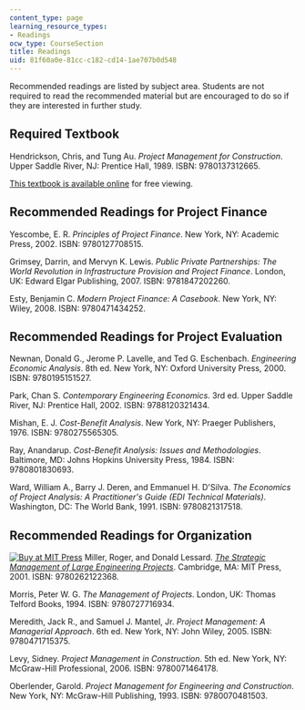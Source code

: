 ```yaml
---
content_type: page
learning_resource_types:
- Readings
ocw_type: CourseSection
title: Readings
uid: 81f60a0e-81cc-c182-cd14-1ae707b0d548
---
```


Recommended readings are listed by subject area. Students are not required to read the recommended material but are encouraged to do so if they are interested in further study.

Required Textbook
-----------------

Hendrickson, Chris, and Tung Au. _Project Management for Construction_. Upper Saddle River, NJ: Prentice Hall, 1989. ISBN: 9780137312665.

[This textbook is available online](http://pmbook.ce.cmu.edu/) for free viewing.

Recommended Readings for Project Finance
----------------------------------------

Yescombe, E. R. _Principles of Project Finance_. New York, NY: Academic Press, 2002. ISBN: 9780127708515.

Grimsey, Darrin, and Mervyn K. Lewis. _Public Private Partnerships: The World Revolution in Infrastructure Provision and Project Finance_. London, UK: Edward Elgar Publishing, 2007. ISBN: 9781847202260.

Esty, Benjamin C. _Modern Project Finance: A Casebook_. New York, NY: Wiley, 2008. ISBN: 9780471434252.

Recommended Readings for Project Evaluation
-------------------------------------------

Newnan, Donald G., Jerome P. Lavelle, and Ted G. Eschenbach. _Engineering Economic Analysis_. 8th ed. New York, NY: Oxford University Press, 2000. ISBN: 9780195151527.

Park, Chan S. _Contemporary Engineering Economics_. 3rd ed. Upper Saddle River, NJ: Prentice Hall, 2002. ISBN: 9788120321434.

Mishan, E. J. _Cost-Benefit Analysis_. New York, NY: Praeger Publishers, 1976. ISBN: 9780275565305.

Ray, Anandarup. _Cost-Benefit Analysis: Issues and Methodologies_. Baltimore, MD: Johns Hopkins University Press, 1984. ISBN: 9780801830693.

Ward, William A., Barry J. Deren, and Emmanuel H. D'Silva. _The Economics of Project Analysis: A Practitioner's Guide (EDI Technical Materials)_. Washington, DC: The World Bank, 1991. ISBN: 9780821317518.

Recommended Readings for Organization
-------------------------------------

[![Buy at MIT Press](/images/mp_logo.gif)](https://mitpress.mit.edu/9780262122368) Miller, Roger, and Donald Lessard. [_The Strategic Management of Large Engineering Projects_](https://mitpress.mit.edu/9780262122368). Cambridge, MA: MIT Press, 2001. ISBN: 9780262122368.

Morris, Peter W. G. _The Management of Projects_. London, UK: Thomas Telford Books, 1994. ISBN: 9780727716934.

Meredith, Jack R., and Samuel J. Mantel, Jr. _Project Management: A Managerial Approach_. 6th ed. New York, NY: John Wiley, 2005. ISBN: 9780471715375.

Levy, Sidney. _Project Management in Construction_. 5th ed. New York, NY: McGraw-Hill Professional, 2006. ISBN: 9780071464178.

Oberlender, Garold. _Project Management for Engineering and Construction_. New York, NY: McGraw-Hill Publishing, 1993. ISBN: 9780070481503.